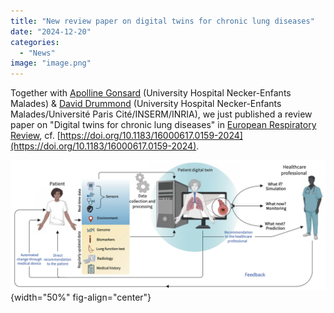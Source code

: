 ```yaml
---
title: "New review paper on digital twins for chronic lung diseases"
date: "2024-12-20"
categories: 
  - "News"
image: "image.png"
---
```


Together with [Apolline Gonsard](https://www.researchgate.net/profile/Gonsard-Apolline) (University Hospital Necker-Enfants Malades) & [David Drummond](https://www.researchgate.net/profile/David-Drummond-2) (University Hospital Necker-Enfants Malades/Université Paris Cité/INSERM/INRIA), we just published a review paper on "Digital twins for chronic lung diseases" in [European Respiratory Review](https://publications.ersnet.org/content/errev), cf. [https://doi.org/10.1183/16000617.0159-2024](https://doi.org/10.1183/16000617.0159-2024).

![](image.png){width="50%" fig-align="center"}

